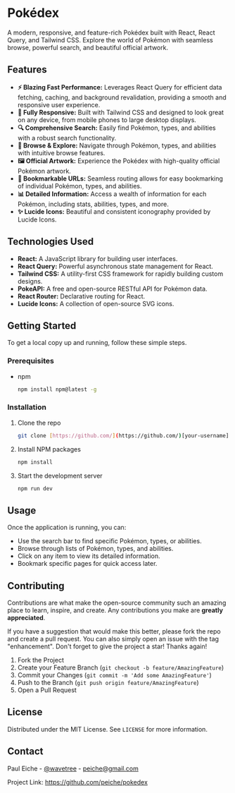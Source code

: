 # Pokédex

A modern, responsive, and feature-rich Pokédex built with React, React Query, and Tailwind CSS. Explore the world of Pokémon with seamless browse, powerful search, and beautiful official artwork.

## Features

* **⚡️ Blazing Fast Performance:** Leverages React Query for efficient data fetching, caching, and background revalidation, providing a smooth and responsive user experience.
* **📱 Fully Responsive:** Built with Tailwind CSS and designed to look great on any device, from mobile phones to large desktop displays.
* **🔍 Comprehensive Search:** Easily find Pokémon, types, and abilities with a robust search functionality.
* **📖 Browse & Explore:** Navigate through Pokémon, types, and abilities with intuitive browse features.
* **🖼️ Official Artwork:** Experience the Pokédex with high-quality official Pokémon artwork.
* **🔗 Bookmarkable URLs:** Seamless routing allows for easy bookmarking of individual Pokémon, types, and abilities.
* **📊 Detailed Information:** Access a wealth of information for each Pokémon, including stats, abilities, types, and more.
* **✨ Lucide Icons:** Beautiful and consistent iconography provided by Lucide Icons.

## Technologies Used

* **React:** A JavaScript library for building user interfaces.
* **React Query:** Powerful asynchronous state management for React.
* **Tailwind CSS:** A utility-first CSS framework for rapidly building custom designs.
* **PokeAPI:** A free and open-source RESTful API for Pokémon data.
* **React Router:** Declarative routing for React.
* **Lucide Icons:** A collection of open-source SVG icons.

## Getting Started

To get a local copy up and running, follow these simple steps.

### Prerequisites

* npm
    ```sh
    npm install npm@latest -g
    ```

### Installation

1.  Clone the repo
    ```sh
    git clone [https://github.com/](https://github.com/)[your-username]/pokedex.git
    ```
2.  Install NPM packages
    ```sh
    npm install
    ```
3.  Start the development server
    ```sh
    npm run dev
    ```

## Usage

Once the application is running, you can:

* Use the search bar to find specific Pokémon, types, or abilities.
* Browse through lists of Pokémon, types, and abilities.
* Click on any item to view its detailed information.
* Bookmark specific pages for quick access later.

## Contributing

Contributions are what make the open-source community such an amazing place to learn, inspire, and create. Any contributions you make are **greatly appreciated**.

If you have a suggestion that would make this better, please fork the repo and create a pull request. You can also simply open an issue with the tag "enhancement".
Don't forget to give the project a star! Thanks again!

1.  Fork the Project
2.  Create your Feature Branch (`git checkout -b feature/AmazingFeature`)
3.  Commit your Changes (`git commit -m 'Add some AmazingFeature'`)
4.  Push to the Branch (`git push origin feature/AmazingFeature`)
5.  Open a Pull Request

## License

Distributed under the MIT License. See `LICENSE` for more information.

## Contact

Paul Eiche - [@wavetree](https://twitter.com/wavetree) - peiche@gmail.com

Project Link: https://github.com/peiche/pokedex
